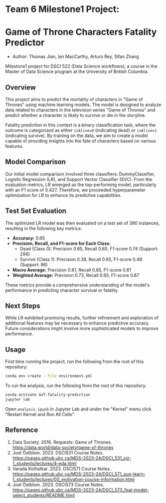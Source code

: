 # Team 6 Milestone1 Project:

# Game of Throne Characters Fatality Predictor

-   Author: Thomas Jian, Ian MacCarthy, Arturo Rey, Sifan Zhang

Milestone1 project for DSCI 522 (Data Science workflows); a course in the Master of Data Science program at the University of British Columbia.

## Overview

This project aims to predict the mortality of characters in "Game of Thrones" using machine learning models. The model is designed to analyze data related to characters in the television series "Game of Thrones" and predict whether a character is likely to survive or die in the storyline.

Fatality prediction in this context is a binary classification task, where the outcome is categorized as either `isAlive=0` (indicating dead) or `isAlive=1` (indicating survive). By training on the data, we aim to create a model capable of providing insights into the fate of characters based on various features.

## Model Comparison

Our initial model comparison involved three classifiers: DummyClassifier, Logistic Regression (LR), and Support Vector Classifier (SVC). From the evaluation metrics, LR emerged as the top-performing model, particularly with an F1 score of 0.427. Therefore, we proceeded hyperparameter optimization for LR to enhance its predictive capabilities.

## Test Set Evaluation

The optimized LR model was then evaluated on a test set of 390 instances, resulting in the following key metrics:

-   **Accuracy:** 0.65
-   **Precision, Recall, and F1-score for Each Class:**
    -   Dead (Class 0): Precision 0.85, Recall 0.65, F1-score 0.74 (Support: 294)
    -   Survive (Class 1): Precision 0.38, Recall 0.65, F1-score 0.48 (Support: 96)
-   **Macro Average:** Precision 0.61, Recall 0.65, F1-score 0.61
-   **Weighted Average:** Precision 0.73, Recall 0.65, F1-score 0.67

These metrics provide a comprehensive understanding of the model's performance in predicting character survival or fatality.

## Next Steps

While LR exhibited promising results, further refinement and exploration of additional features may be necessary to enhance predictive accuracy. Future considerations might involve more sophisticated models to improve performance.

## Usage

First time running the project, run the following from the root of this repository:

``` bash
conda env create --file environment.yml
```

To run the analysis, run the following from the root of this repository:

``` bash
conda activate GoT-fatality-prediction
jupyter lab 
```

Open `analysis.ipynb` in Jupyter Lab and under the "Kernel" menu click "Restart Kernel and Run All Cells".

## Reference

1.  Data Society. 2016. Requests: Game of Thrones. <https://data.world/data-society/game-of-thrones>
2.  Joel Östblom. 2023. DSCI531 Course Notes. <https://pages.github.ubc.ca/MDS-2023-24/DSCI_531_viz-1_students/lectures/4-eda.html>
3.  Varada Kolhatkar. 2023. DSCI571 Course Notes . <https://pages.github.ubc.ca/MDS-2023-24/DSCI_571_sup-learn-1_students/lectures/00_motivation-course-information.html>
4.  Joel Östblom. 2023. DSCI573 Course Notes. <https://pages.github.ubc.ca/MDS-2023-24/DSCI_573_feat-model-select_students/README.html>
